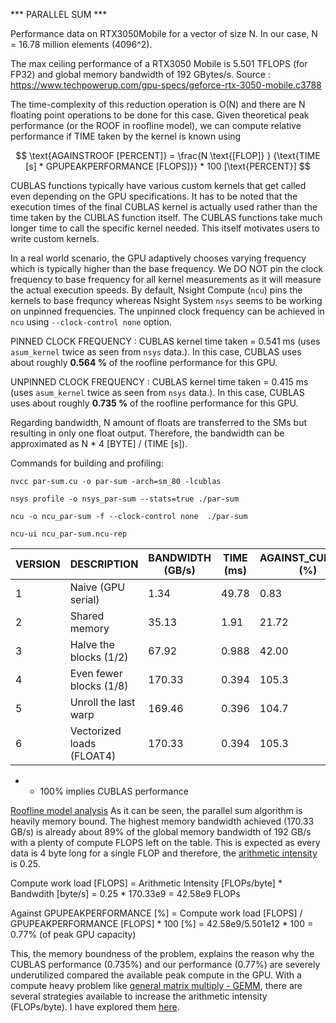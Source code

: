 *** PARALLEL SUM ***

Performance data on RTX3050Mobile for a vector of size N. In our case, N = 16.78 million elements (4096^2).

The max ceiling performance of a RTX3050 Mobile is 5.501 TFLOPS (for FP32) and global memory bandwidth of 192 GBytes/s.
Source : https://www.techpowerup.com/gpu-specs/geforce-rtx-3050-mobile.c3788


The time-complexity of this reduction operation  is O(N) and there are N floating point operations to be done for this case. Given theoretical peak performance (or the ROOF in roofline model), we can compute relative performance if TIME taken by the kernel is known using

$$ \text{AGAINSTROOF [PERCENT]} = \frac{N \text{[FLOP]} } {\text{TIME [s] *  GPUPEAKPERFORMANCE [FLOPS]}} * 100 [\text{PERCENT}] $$


CUBLAS functions typically have various custom kernels that get called even depending on the GPU specifications. It has to be noted that the execution times of the final CUBLAS kernel is actually used rather than the time taken by the CUBLAS function itself. The CUBLAS functions take much longer time to call the specific kernel needed. This itself motivates users to write custom kernels.


In a real world scenario, the GPU adaptively chooses varying frequency which is typically higher than the base frequency. We DO NOT pin the clock frequency to base frequency for all kernel measurements as it will measure the actual execution speeds. By default, Nsight Compute (`ncu`) pins the kernels to base frequncy whereas Nsight System `nsys` seems to be working on unpinned frequencies. The unpinned clock frequency can be achieved in `ncu` using `--clock-control none` option. 

PINNED CLOCK FREQUENCY : CUBLAS kernel time taken = 0.541 ms (uses `asum_kernel` twice as seen from `nsys` data.). In this case, CUBLAS uses about roughly **0.564 %** of the roofline performance for this GPU.

UNPINNED CLOCK FREQUENCY : CUBLAS kernel time taken = 0.415 ms (uses `asum_kernel` twice as seen from `nsys` data.). In this case, CUBLAS uses about roughly **0.735 %** of the roofline performance for this GPU.


Regarding bandwidth, N amount of floats are transferred to the SMs but resulting in only one float output. Therefore, the bandwidth can be approximated as N * 4 [BYTE] / (TIME [s]).

Commands for building and profiling:

`nvcc par-sum.cu -o par-sum -arch=sm_80 -lcublas`

`nsys profile -o nsys_par-sum --stats=true ./par-sum`

`ncu -o ncu_par-sum -f --clock-control none  ./par-sum`

`ncu-ui ncu_par-sum.ncu-rep`



VERSION	|DESCRIPTION    	  	|BANDWIDTH (GB/s)    	|TIME (ms) 	|AGAINST_CUBLAS* (%)
-------	| ------------------------- 	| --------------------- | ------------- | ----------------
1	|Naive (GPU serial)		|1.34			|49.78		|0.83
2	|Shared memory			|35.13			|1.91		|21.72
3	|Halve the blocks (1/2)		|67.92			|0.988		|42.00
4	|Even fewer blocks (1/8)	|170.33			|0.394		|105.3
5	|Unroll the last warp   	|169.46			|0.396		|104.7
6	|Vectorized loads (FLOAT4)   	|170.33			|0.394		|105.3


* - 100% implies CUBLAS performance


[Roofline model analysis](https://en.wikipedia.org/wiki/Roofline_model)
As it can be seen, the parallel sum algorithm is heavily memory bound. The highest memory bandwidth achieved (170.33 GB/s) is already about 89% of the global memory bandwidth of 192 GB/s with a plenty of compute FLOPS left on the table. This is expected as every data is 4 byte long for a single FLOP and therefore, the [arithmetic intensity](https://en.wikipedia.org/wiki/Roofline_model#Arithmetic_intensity) is 0.25.

Compute work load [FLOPS] = Arithmetic Intensity [FLOPs/byte] * Bandwdith [byte/s] = 0.25 * 170.33e9 = 42.58e9 FLOPs

Against GPUPEAKPERFORMANCE [%] = Compute work load [FLOPS] / GPUPEAKPERFORMANCE [FLOPS] * 100 [%] = 42.58e9/5.501e12 * 100 = 0.77% (of peak GPU capacity)

This, the memory boundness of the problem, explains the reason why the CUBLAS performance (0.735%) and our performance (0.77%) are severely underutilized compared the available peak compute in the GPU. With a compute heavy problem like [general matrix multiply - GEMM](https://en.wikipedia.org/wiki/Basic_Linear_Algebra_Subprograms#Level_3), there are several strategies available to increase the arithmetic intensity (FLOPs/byte). I have explored them [here](https://github.com/SKPsanjeevi/sgemm).
